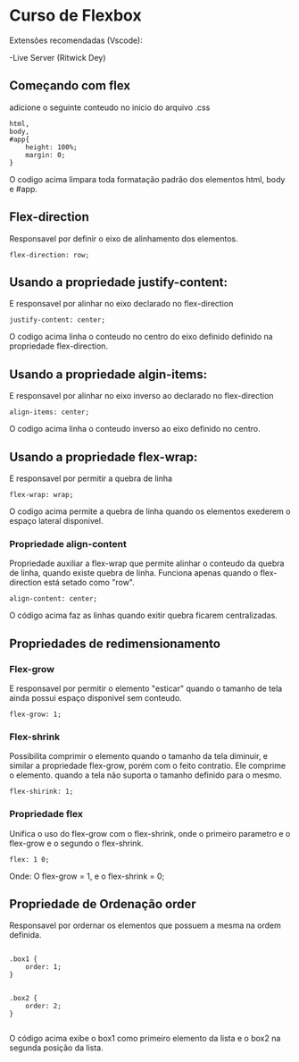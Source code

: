 # Curso de Flexbox

Extensões recomendadas (Vscode):

-Live Server (Ritwick Dey)


## Começando com flex
adicione o seguinte conteudo no inicio do arquivo .css

```
html,
body,
#app{
    height: 100%;
    margin: 0;
}
```

O codigo acima limpara toda formatação padrão dos elementos html, body e #app.


## Flex-direction

Responsavel por definir o eixo de alinhamento dos elementos.

```
flex-direction: row;

```
## Usando a propriedade justify-content:
E responsavel por alinhar no eixo declarado no flex-direction

```
justify-content: center;

```

O codigo acima linha o conteudo no centro do eixo definido definido na propriedade flex-direction.

## Usando a propriedade algin-items:
E responsavel por alinhar no eixo inverso ao declarado no flex-direction

```
align-items: center;
```

O codigo acima linha o conteudo inverso ao eixo definido no centro.

## Usando a propriedade flex-wrap:
E responsavel por permitir a quebra de linha

```
flex-wrap: wrap;
```

O codigo acima permite a quebra de linha quando os elementos exederem o espaço lateral disponivel.


### Propriedade align-content
Propriedade auxiliar a flex-wrap que permite alinhar o conteudo da quebra de linha, quando existe quebra de linha. Funciona apenas quando o flex-direction está setado como "row".

```
align-content: center;
```

O código acima faz as linhas quando exitir quebra ficarem centralizadas.


## Propriedades de redimensionamento

### Flex-grow

E responsavel por permitir o elemento "esticar" quando o tamanho de tela ainda possui espaço disponivel sem conteudo.

```
flex-grow: 1;
```

### Flex-shrink

Possibilita comprimir o elemento quando o tamanho da tela diminuir, e similar a propriedade flex-grow, porém com o feito contratio. Ele comprime o elemento. quando a tela não suporta o tamanho definido para o mesmo.

```
flex-shirink: 1;
```

### Propriedade flex

Unifica o uso do flex-grow com o flex-shrink, onde o primeiro parametro e o flex-grow e o segundo o flex-shrink.

```
flex: 1 0;
```

Onde: O flex-grow = 1, e o flex-shrink = 0;


## Propriedade de Ordenação order

Responsavel por ordernar os elementos que possuem a mesma na ordem definida.


```

.box1 {
    order: 1;
}


.box2 {
    order: 2;
}


```

O código acima exibe o box1 como primeiro elemento da lista e o box2 na segunda posição da lista.